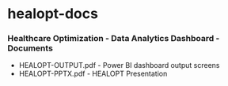 # healopt-docs
### Healthcare Optimization - Data Analytics Dashboard - Documents
 - HEALOPT-OUTPUT.pdf - Power BI dashboard output screens
 - HEALOPT-PPTX.pdf - HEALOPT Presentation
